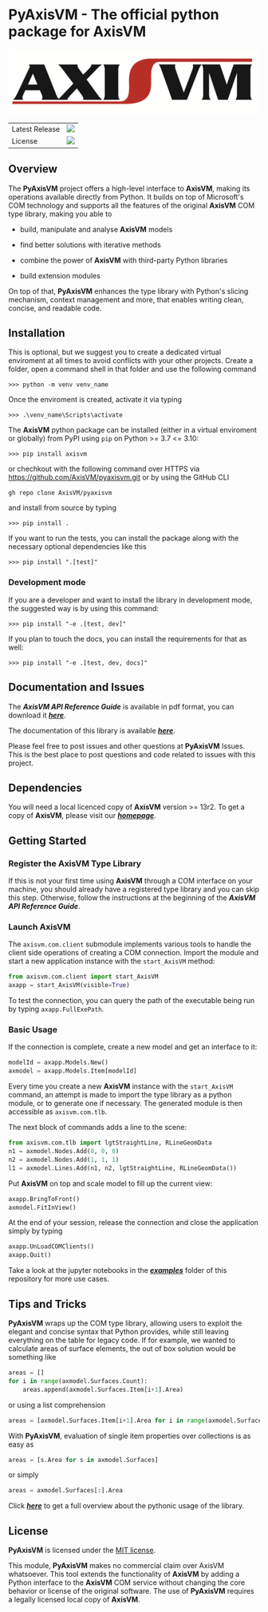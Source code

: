 # **PyAxisVM** - The official python package for **AxisVM**

![alt text](https://github.com/AxisVM/DynamoToAxisVM/blob/master/Documentation/images/AxisVM%20logo.bmp)

<table>
    <tr>
        <td>Latest Release</td>
        <td>
            <a href="https://pypi.org/project/axisvm/"/>
            <img src="https://badge.fury.io/py/axisvm.svg"/>
        </td>
    </tr>
    <tr>
        <td>License</td>
        <td>
            <a href="https://opensource.org/licenses/MIT"/>
            <img src="https://img.shields.io/badge/License-MIT-yellow.svg"/>
        </td>
    </tr>
</table>

## Overview

The **PyAxisVM** project offers a high-level interface to **AxisVM**, making its operations available directly from Python. It builds on top of Microsoft's COM technology and supports all the features of the original **AxisVM** COM type library, making you able to
  
* build, manipulate and analyse **AxisVM** models

* find better solutions with iterative methods

* combine the power of **AxisVM** with third-party Python libraries

* build extension modules

On top of that, **PyAxisVM** enhances the type library with Python's slicing mechanism, context management and more, that enables writing clean, concise, and readable code.

## Installation

This is optional, but we suggest you to create a dedicated virtual enviroment at all times to avoid conflicts with your other projects. Create a folder, open a command shell in that folder and use the following command

```console
>>> python -m venv venv_name
```

Once the enviroment is created, activate it via typing

```console
>>> .\venv_name\Scripts\activate
```

The **AxisVM** python package can be installed (either in a virtual enviroment or globally) from PyPI using `pip` on Python >= 3.7 <= 3.10:

```console
>>> pip install axisvm
```

or chechkout with the following command over HTTPS via <https://github.com/AxisVM/pyaxisvm.git> or by using the GitHub CLI

```console
gh repo clone AxisVM/pyaxisvm
```

and install from source by typing

```console
>>> pip install .
```

If you want to run the tests, you can install the package along with the necessary optional dependencies like this

```console
>>> pip install ".[test]"
```

### Development mode

If you are a developer and want to install the library in development mode, the suggested way is by using this command:

```console
>>> pip install "-e .[test, dev]"
```

If you plan to touch the docs, you can install the requirements for that as well:

```console
>>> pip install "-e .[test, dev, docs]"
```

## **Documentation and Issues**

The ***AxisVM API Reference Guide*** is available in pdf format,  you can download it [***here***](https://axisvm.eu/axisvm-downloads/#application).

The documentation of this library is available [***here***](https://axisvm.github.io/pyaxisvm-docs/).

Please feel free to post issues and other questions at **PyAxisVM** Issues. This is the best place to post questions and code related to issues with this project.

## Dependencies

You will need a local licenced copy of **AxisVM** version >= 13r2. To get a copy of **AxisVM**, please visit our [***homepage***](https://axisvm.eu/).

## Getting Started

### Register the AxisVM Type Library

If this is not your first time using **AxisVM** through a COM interface on your machine, you should already have a registered type library and you can skip this step. Otherwise, follow the instructions at the beginning of the ***AxisVM API Reference Guide***.

### Launch AxisVM

The `axisvm.com.client` submodule implements various tools to handle the client side operations of creating a COM connection. Import the module and start a new application instance with the `start_AxisVM` method:

```python
from axisvm.com.client import start_AxisVM
axapp = start_AxisVM(visible=True)
```

To test the connection, you can query the path of the executable being run by typing `axapp.FullExePath`.

### Basic Usage

If the connection is complete, create a new model and get an interface to it:

```python
modelId = axapp.Models.New()
axmodel = axapp.Models.Item[modelId]
```

Every time you create a new **AxisVM** instance with the `start_AxisVM` command, an attempt is made to import the type library as a python module, or to generate one if necessary. The generated module is then accessible as `axisvm.com.tlb`.

The next block of commands adds a line to the scene:

```python
from axisvm.com.tlb import lgtStraightLine, RLineGeomData
n1 = axmodel.Nodes.Add(0, 0, 0)
n2 = axmodel.Nodes.Add(1, 1, 1)
l1 = axmodel.Lines.Add(n1, n2, lgtStraightLine, RLineGeomData())
```

Put **AxisVM** on top and scale model to fill up the current view:

```python
axapp.BringToFront()
axmodel.FitInView()
```

At the end of your session, release the connection and close the application simply by typing

```python
axapp.UnLoadCOMClients()
axapp.Quit()
```

Take a look at the jupyter notebooks in the [***examples***](https://github.com/AxisVM/pyaxisvm/tree/main/examples) folder of this repository for more use cases.

## Tips and Tricks

**PyAxisVM** wraps up the COM type library, allowing users to exploit the elegant and concise syntax that Python provides, while still leaving everything on the table for legacy code. If for example, we wanted to calculate areas of surface elements, the out of box solution would be something like

```python
areas = []
for i in range(axmodel.Surfaces.Count):
    areas.append(axmodel.Surfaces.Item[i+1].Area)
```

or using a list comprehension

```python
areas = [axmodel.Surfaces.Item[i+1].Area for i in range(axmodel.Surfaces.Count)]
```

With **PyAxisVM**, evaluation of single item properties over collections is as easy as

```python
areas = [s.Area for s in axmodel.Surfaces]
```

or simply

```python
areas = axmodel.Surfaces[:].Area
```

Click [***here***](https://github.com/AxisVM/pyaxisvm/blob/6abfebdfd26a76721836e1b490465d1f5a474a83/tips_and_tricks.md) to get a full overview about the pythonic usage of the library.

## License

**PyAxisVM** is licensed under the [MIT license](https://opensource.org/license/mit/).

This module, **PyAxisVM** makes no commercial claim over AxisVM whatsoever. This tool extends the functionality of **AxisVM** by adding a Python interface to the **AxisVM** COM service without changing the core behavior or license of the original software. The use of **PyAxisVM** requires a legally licensed local copy of **AxisVM**.

